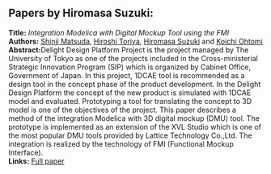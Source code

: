 <h2>Papers by Hiromasa Suzuki:</h2>
<p>
<b>Title:</b> <i> Integration Modelica with Digital Mockup Tool using the FMI </i> <br />
<b>Authors:</b> <a href="../authors/author_172.html">Shinji Matsuda</a>, <a href="../authors/author_280.html">Hiroshi Toriya</a>, <a href="../authors/author_261.html">Hiromasa Suzuki</a> and <a href="../authors/author_205.html">Koichi Ohtomi</a><br />
<b>Abstract:</b>Delight Design Platform Project is the project managed by The University of Tokyo as one of the projects included in the Cross-ministerial Strategic Innovation Program (SIP) which is organized by Cabinet Office, Government of Japan. In this project, 1DCAE tool is recommended as a design tool in the concept phase of the product development. In the Delight Design Platform the concept of the new product is simulated with 1DCAE model and evaluated. Prototyping a tool for translating the concept to 3D model is one of the objectives of the project. This paper describes a method of the integration Modelica with 3D digital mockup (DMU) tool. The prototype is implemented as an extension of the XVL Studio which is one of the most popular DMU tools provided by Lattice Technology Co.,Ltd. The integration is realized by the technology of FMI (Functional Mockup Interface).<br />
<b>Links:</b> <a href="../submissions/ecp17132547_MatsudaToriyaSuzukiOhtomi.pdf">Full paper</a></p>